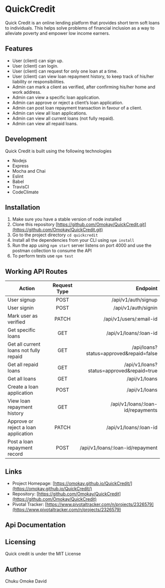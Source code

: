 # QuickCredit
  Quick Credit is an online lending platform that provides short term soft loans to individuals. This
  helps solve problems of financial inclusion as a way to alleviate poverty and empower low
  income earners.
## Features
   + User (client) can sign up.
   + User (client) can login.
   + User (client) can request for only one loan at a time.
   + User (client) can view loan repayment history, to keep track of his/her liability or
    responsibilities.
   + Admin can mark a client as verified, after confirming his/her home and work address.
   + Admin can view a specific loan application.
   + Admin can approve or reject a client’s loan application.
   + Admin can post loan repayment transaction in favour of a client.
   + Admin can view all loan applications.
   + Admin can view all current loans (not fully repaid).
   + Admin can view all repaid loans.
## Development
   Quick Credit is built using the following technologies
   + Nodejs
   + Express
   + Mocha and Chai
   + Eslint
   + Babel
   + TravisCI
   + CodeClimate
## Installation
   1. Make sure you have a stable version of node installed
   2. Clone this repository [https://github.com/Omokay/QuickCredit.git](https://github.com/Omokay/QuickCredit.git)
   3. Go to the project directory `cd quickcredit`
   4. Install all the dependencies from your CLI using `npm install`
   5. Run the app using `npm start` server listens on port 4000 and use the postman collection to consume the API
   6. To perform tests use `npm test`
## Working API Routes
  | Action        | Request Type           | Endpoint  |
  | ------------- |:-------------:| -----:|
  |   User signup   |   POST    |  /api/v1/auth/signup  |
  |   User signin   |  POST     | /api/v1/auth/signin   |
  |   Mark user as verified   |  PATCH     | /api/v1/users/:email-id   |
  |   Get specific loans   | GET      | /api/v1/loans/:loan-id   |
  |   Get all current loans not fully repaid   |  GET     | /api/loans?status=approved&repaid=false   |
  |  Get all repaid loans    |  GET     | /api/v1/loans?status=approved&repaid=true   |
  |  Get all loans    |  GET     | /api/v1/loans   |
  |  Create a loan application    | POST      | /api/v1/loans   |
  |  View loan repayment history    |  GET     | /api/v1/loans/:loan-id/repayments   |
  |  Approve or reject a loan application    |  PATCH     | /api/v1/loans/:loan-id   |
  |  Post a loan repayment record    | POST      | /api/v1/loans/:loan-id/repayment   |

## Links
   + Project Homepage: [https://omokay.github.io/QuickCredit/](https://omokay.github.io/QuickCredit/)
   + Repository: [https://github.com/Omokay/QuickCredit](https://github.com/Omokay/QuickCredit)
   + Pivotal Tracker: [https://www.pivotaltracker.com/n/projects/2326579](https://www.pivotaltracker.com/n/projects/2326579)
## Api Documentation
## Licensing 
   Quick credit is under the MIT License
## Author
   Chuku Omoke David
